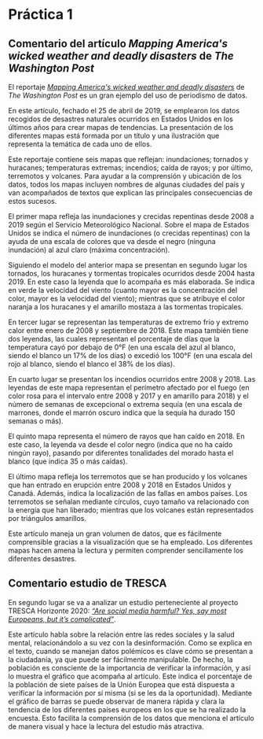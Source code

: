 # Práctica 1
## Comentario del artículo *Mapping America's wicked weather and deadly disasters* de *The Washington Post*

El reportaje *<a href="https://www.washingtonpost.com/graphics/2019/national/mapping-disasters/">Mapping America's wicked weather and deadly disasters</a>* de *The Washington Post* es un gran ejemplo del uso de periodismo de datos. 

En este artículo, fechado el 25 de abril de 2019, se emplearon los datos recogidos de desastres naturales ocurridos en Estados Unidos en los últimos años para crear mapas de tendencias. La presentación de los diferentes mapas está formada por un título y una ilustración que representa la temática de cada uno de ellos.

Este reportaje contiene seis mapas que reflejan: inundaciones; tornados y huracanes; temperaturas extremas; incendios; caída de rayos; y por último, terremotos y volcanes. Para ayudar a la comprensión y ubicación de los datos, todos los mapas incluyen nombres de algunas ciudades del país y van acompañados de textos que explican las principales consecuencias de estos sucesos. 

El primer mapa refleja las inundaciones y crecidas repentinas desde 2008 a 2019 según el Servicio Meteorológico Nacional. Sobre el mapa de Estados Unidos se indica el número de inundaciones (o crecidas repentinas) con la ayuda de una escala de colores que va desde el negro (ninguna inundación) al azul claro (máxima concentración). 

Siguiendo el modelo del anterior mapa se presentan en segundo lugar los tornados,  los huracanes y tormentas tropicales ocurridos desde 2004 hasta 2019. En este caso la leyenda que lo acompaña es más elaborada. Se indica en verde la velocidad del viento (cuanto mayor es la concentración del color, mayor es la velocidad del viento); mientras que se atribuye el color naranja a los huracanes y el amarillo mostaza a las tormentas tropicales. 

En tercer lugar se representan las temperaturas de extremo frío y extremo calor entre enero de 2008 y septiembre de 2018. Este mapa también tiene dos leyendas, las cuales representan el porcentaje de días que la temperatura cayó por debajo de 0°F (en una escala del azul al blanco, siendo el blanco un 17% de los días) o excedió los 100°F (en una escala del rojo al blanco, siendo el blanco el 38% de los días). 

En cuarto lugar se presentan los incendios ocurridos entre 2008 y 2018. Las leyendas de este mapa representan el perímetro afectado por el fuego (en color rosa para el intervalo entre 2008 y 2017 y en amarillo para 2018) y el número de semanas de excepcional o extrema sequía (en una escala de marrones, donde el marrón oscuro indica que la sequía ha durado 150 semanas o más). 

El quinto mapa representa el número de rayos que han caído en 2018. En este caso, la leyenda va desde el color negro (indica que no ha caído ningún rayo), pasando por diferentes tonalidades del morado hasta el blanco (que indica 35 o más caídas). 

El último mapa refleja los terremotos que se han producido y los volcanes que han entrado en erupción entre 2008 y 2018 en Estados Unidos y Canadá. Además, indica la localización de las fallas en ambos países. Los terremotos se señalan mediante círculos, cuyo tamaño va relacionado con la energía que han liberado; mientras que los volcanes están representados por triángulos amarillos. 

Este artículo maneja un gran volumen de datos, que es fácilmente comprensible gracias a la visualización que se ha empleado. Los diferentes mapas hacen amena la lectura y permiten comprender sencillamente los diferentes desastres. 

## Comentario estudio de TRESCA

En segundo lugar se va a analizar un estudio perteneciente al proyecto TRESCA Horizonte 2020: *<a href="https://trescaproject.eu/2021/10/07/are-social-media-harmful-yes-say-most-europeans-but-its-complicated/"> “Are social media harmful? Yes, say most Europeans, but it’s complicated”</a>*.

Este artículo habla sobre la relación entre las redes sociales y la salud mental, relacionándolo a su vez con la desinformación. Como se explica en el texto, cuando se manejan datos polémicos es clave cómo se presentan a la ciudadanía, ya que puede ser fácilmente manipulable. De hecho, la población es consciente de la importancia de verificar la información, y así lo muestra el gráfico que acompaña al artículo. Este indica el porcentaje de la población de siete países de la Unión Europea que está dispuesta a verificar la información por sí misma (si se les da la oportunidad). Mediante el gráfico de barras se puede observar de manera rápida y clara la tendencia de los diferentes países europeos en los que se ha realizado la encuesta. Esto facilita la comprensión de los datos que menciona el artículo de manera visual y hace la lectura del estudio más atractiva. 
